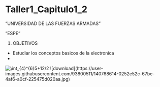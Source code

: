 # Taller1_Capitulo1_2
 “UNIVERSIDAD DE LAS FUERZAS ARMADAS”

 “ESPE”
                                                                        
1. OBJETIVOS
* Estudiar los conceptos basicos de la electronica 
* 




<img src="https://latex.codecogs.com/svg.image?\int_{4}^{6}5&plus;12/2" title="\int_{4}^{6}5+12/2" />
![download](https://user-images.githubusercontent.com/93800511/140768614-0252e52c-67be-4af6-a0cf-225475d020aa.jpg)

